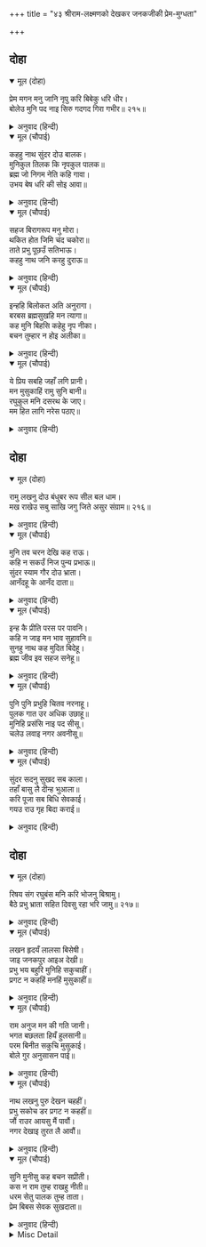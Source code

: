 +++
title = "४३ श्रीराम-लक्ष्मणको देखकर जनकजीकी प्रेम-मुग्धता"

+++


## दोहा


<details open><summary>मूल (दोहा)</summary>

प्रेम मगन मनु जानि नृपु करि बिबेकु धरि धीर।  
बोलेउ मुनि पद नाइ सिरु गदगद गिरा गभीर॥ २१५॥
</details>

<details><summary>अनुवाद (हिन्दी)</summary>

मनको प्रेममें मग्न जान राजा जनकने विवेकका आश्रय लेकर धीरज धारण किया और मुनिके चरणोंमें सिर नवाकर गद्गद (प्रेमभरी) गम्भीर वाणीसे कहा—॥ २१५॥
</details>

<details open><summary>मूल (चौपाई)</summary>

कहहु नाथ सुंदर दोउ बालक।  
मुनिकुल तिलक कि नृपकुल पालक॥  
ब्रह्म जो निगम नेति कहि गावा।  
उभय बेष धरि की सोइ आवा॥
</details>

<details><summary>अनुवाद (हिन्दी)</summary>

हे नाथ! कहिये, ये दोनों सुन्दर बालक मुनिकुलके आभूषण हैं या किसी राजवंशके पालक? अथवा जिसका वेदोंने ‘नेति’ कहकर गान किया है कहीं वह ब्रह्म तो युगलरूप धरकर नहीं आया है?॥ १॥
</details>

<details open><summary>मूल (चौपाई)</summary>

सहज बिरागरूप मनु मोरा।  
थकित होत जिमि चंद चकोरा॥  
ताते प्रभु पूछउँ सतिभाऊ।  
कहहु नाथ जनि करहु दुराऊ॥
</details>

<details><summary>अनुवाद (हिन्दी)</summary>

मेरा मन जो स्वभावसे ही वैराग्यरूप (बना हुआ) है, (इन्हें देखकर) इस तरह मुग्ध हो रहा है जैसे चन्द्रमाको देखकर चकोर। हे प्रभो! इसलिये मैं आपसे सत्य (निश्छल) भावसे पूछता हूँ। हे नाथ! बताइये, छिपाव न कीजिये॥ २॥
</details>

<details open><summary>मूल (चौपाई)</summary>

इन्हहि बिलोकत अति अनुरागा।  
बरबस ब्रह्मसुखहि मन त्यागा॥  
कह मुनि बिहसि कहेहु नृप नीका।  
बचन तुम्हार न होइ अलीका॥
</details>

<details><summary>अनुवाद (हिन्दी)</summary>

इनको देखते ही अत्यन्त प्रेमके वश होकर मेरे मनने जबर्दस्ती ब्रह्मसुखको त्याग दिया है। मुनिने हँसकर कहा—हे राजन्! आपने ठीक (यथार्थ ही) कहा। आपका वचन मिथ्या नहीं हो सकता॥ ३॥
</details>

<details open><summary>मूल (चौपाई)</summary>

ये प्रिय सबहि जहाँ लगि प्रानी।  
मन मुसुकाहिं रामु सुनि बानी॥  
रघुकुल मनि दसरथ के जाए।  
मम हित लागि नरेस पठाए॥
</details>

<details><summary>अनुवाद (हिन्दी)</summary>

जगत् में जहाँतक (जितने भी) प्राणी हैं, ये सभीको प्रिय हैं। मुनिकी (रहस्यभरी) वाणी सुनकर श्रीरामजी मन-ही-मन मुसकराते हैं (हँसकर मानो संकेत करते हैं कि रहस्य खोलिये नहीं)। (तब मुनिने कहा—) ये रघुकुलमणि महाराज दशरथके पुत्र हैं। मेरे हितके लिये राजाने इन्हें मेरे साथ भेजा है॥ ४॥
</details>

## दोहा


<details open><summary>मूल (दोहा)</summary>

रामु लखनु दोउ बंधुबर रूप सील बल धाम।  
मख राखेउ सबु साखि जगु जिते असुर संग्राम॥ २१६॥
</details>

<details><summary>अनुवाद (हिन्दी)</summary>

ये राम और लक्ष्मण दोनों श्रेष्ठ भाई रूप, शील और बलके धाम हैं। सारा जगत् (इस बातका) साक्षी है कि इन्होंने युद्धमें असुरोंको जीतकर मेरे यज्ञकी रक्षा की है॥ २१६॥
</details>

<details open><summary>मूल (चौपाई)</summary>

मुनि तव चरन देखि कह राऊ।  
कहि न सकउँ निज पुन्य प्रभाऊ॥  
सुंदर स्याम गौर दोउ भ्राता।  
आनँदहू के आनँद दाता॥
</details>

<details><summary>अनुवाद (हिन्दी)</summary>

राजाने कहा—हे मुनि! आपके चरणोंके दर्शन कर मैं अपना पुण्य-प्रभाव कह नहीं सकता। ये सुन्दर श्याम और गौर वर्णके दोनों भाई आनन्दको भी आनन्द देनेवाले हैं॥ १॥
</details>

<details open><summary>मूल (चौपाई)</summary>

इन्ह कै प्रीति परस पर पावनि।  
कहि न जाइ मन भाव सुहावनि॥  
सुनहु नाथ कह मुदित बिदेहू।  
ब्रह्म जीव इव सहज सनेहू॥
</details>

<details><summary>अनुवाद (हिन्दी)</summary>

इनकी आपसकी प्रीति बड़ी पवित्र और सुहावनी है, वह मनको बहुत भाती है, पर (वाणीसे) कही नहीं जा सकती। विदेह (जनकजी) आनन्दित होकर कहते हैं—हे नाथ! सुनिये, ब्रह्म और जीवकी तरह इनमें स्वाभाविक प्रेम है॥ २॥
</details>

<details open><summary>मूल (चौपाई)</summary>

पुनि पुनि प्रभुहि चितव नरनाहू।  
पुलक गात उर अधिक उछाहू॥  
मुनिहि प्रसंसि नाइ पद  सीसू।  
चलेउ लवाइ नगर अवनीसू॥
</details>

<details><summary>अनुवाद (हिन्दी)</summary>

राजा बार-बार प्रभुको देखते हैं (दृष्टि वहाँसे हटना ही नहीं चाहती)। (प्रेमसे) शरीर पुलकित हो रहा है और हृदयमें बड़ा उत्साह है। (फिर) मुनिकी प्रशंसा करके और उनके चरणोंमें सिर नवाकर राजा उन्हें नगरमें लिवा चले॥ ३॥
</details>

<details open><summary>मूल (चौपाई)</summary>

सुंदर सदनु सुखद सब काला।  
तहाँ बासु लै दीन्ह भुआला॥  
करि पूजा सब बिधि सेवकाई।  
गयउ राउ गृह बिदा कराई॥
</details>

<details><summary>अनुवाद (हिन्दी)</summary>

एक सुन्दर महल जो सब समय (सभी ऋतुओंमें ) सुखदायक था, वहाँ राजाने उन्हें ले जाकर ठहराया। तदनन्तर सब प्रकारसे पूजा और सेवा करके राजा विदा माँगकर अपने घर गये॥ ४॥
</details>

## दोहा


<details open><summary>मूल (दोहा)</summary>

रिषय संग रघुबंस मनि करि भोजनु बिश्रामु।  
बैठे प्रभु भ्राता सहित दिवसु रहा भरि जामु॥ २१७॥
</details>

<details><summary>अनुवाद (हिन्दी)</summary>

रघुकुलके शिरोमणि प्रभु श्रीरामचन्द्रजी ऋषियोंके साथ भोजन और विश्राम करके भाई लक्ष्मणसमेत बैठे। उस समय पहरभर दिन रह गया था॥ २१७॥
</details>

<details open><summary>मूल (चौपाई)</summary>

लखन हृदयँ लालसा बिसेषी।  
जाइ जनकपुर आइअ देखी॥  
प्रभु भय बहुरि मुनिहि सकुचाहीं।  
प्रगट न कहहिं मनहिं मुसुकाहीं॥
</details>

<details><summary>अनुवाद (हिन्दी)</summary>

लक्ष्मणजीके हृदयमें विशेष लालसा है कि जाकर जनकपुर देख आवें। परन्तु प्रभु श्रीरामचन्द्रजीका डर है और फिर मुनिसे भी सकुचाते हैं। इसलिये प्रकटमें कुछ नहीं कहते; मन-ही-मन मुसकरा रहे हैं॥ १॥
</details>

<details open><summary>मूल (चौपाई)</summary>

राम अनुज मन की गति जानी।  
भगत बछलता हियँ हुलसानी॥  
परम बिनीत सकुचि मुसुकाई।  
बोले गुर अनुसासन पाई॥
</details>

<details><summary>अनुवाद (हिन्दी)</summary>

(अन्तर्यामी) श्रीरामचन्द्रजीने छोटे भाईके मनकी दशा जान ली, (तब) उनके हृदयमें भक्तवत्सलता उमड़ आयी। वे गुरुकी आज्ञा पाकर बहुत ही विनयके साथ सकुचाते हुए मुसकराकर बोले—॥ २॥
</details>

<details open><summary>मूल (चौपाई)</summary>

नाथ लखनु पुरु देखन चहहीं।  
प्रभु सकोच डर प्रगट न कहहीं॥  
जौं राउर आयसु मैं पावौं।  
नगर देखाइ तुरत लै आवौं॥
</details>

<details><summary>अनुवाद (हिन्दी)</summary>

हे नाथ! लक्ष्मण नगर देखना चाहते हैं, किन्तु प्रभु (आप) के डर और संकोचके कारण स्पष्ट नहीं कहते। यदि आपकी आज्ञा पाऊँ, तो मैं इनको नगर दिखलाकर तुरंत ही (वापस) ले आऊँ॥ ३॥
</details>

<details open><summary>मूल (चौपाई)</summary>

सुनि मुनीसु कह बचन सप्रीती।  
कस न राम तुम्ह राखहु नीती॥  
धरम सेतु पालक तुम्ह ताता।  
प्रेम बिबस सेवक सुखदाता॥
</details>

<details><summary>अनुवाद (हिन्दी)</summary>

यह सुनकर मुनीश्वर विश्वामित्रजीने प्रेमसहित वचन कहे—हे राम! तुम नीतिकी रक्षा कैसे न करोगे; हे तात! तुम धर्मकी मर्यादाका पालन करनेवाले और प्रेमके वशीभूत होकर सेवकोंको सुख देनेवाले हो॥ ४॥
</details>

<details><summary>Misc Detail</summary>


</details>
